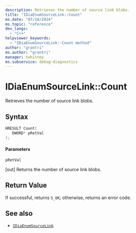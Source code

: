 ```yaml
---
description: Retrieves the number of source link blobs. 
title: "IDiaEnumSourceLink::Count"
ms.date: "07/18/2024"
ms.topic: "reference"
dev_langs:
  - "C++"
helpviewer_keywords:
  - "IDiaEnumSourceLink::Count method"
author: "grantri"
ms.author: "grantri"
manager: twhitney
ms.subservice: debug-diagnostics
---
```


# IDiaEnumSourceLink::Count

Retrieves the number of source link blobs.

## Syntax

```c++
HRESULT Count(
   DWORD* pRetVal
);
```

#### Parameters

 `pRetVal`

[out] Returns the number of source link blobs.

## Return Value

If successful, returns `S_OK`; otherwise, returns an error code.

## See also

- [`IDiaEnumSourceLink`](../../debugger/debug-interface-access/idiaenumsourcelink.md)
